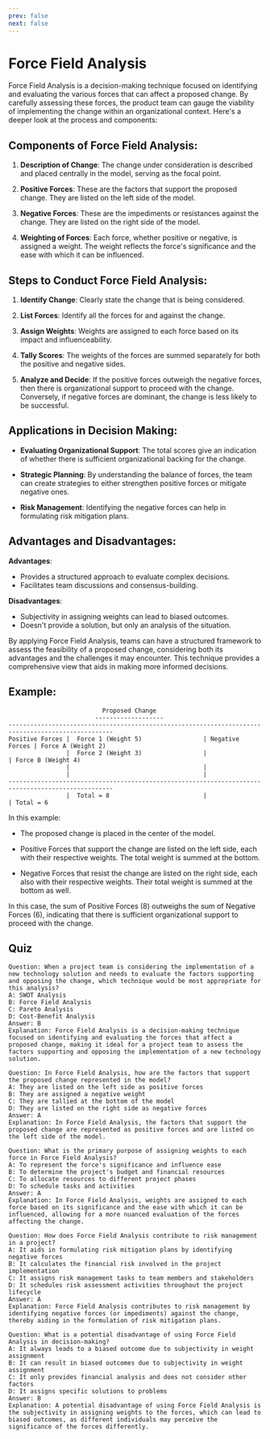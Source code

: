 ```yaml
---
prev: false
next: false
---
```


# Force Field Analysis

Force Field Analysis is a decision-making technique focused on identifying and evaluating the various forces that can affect a proposed change. By carefully assessing these forces, the product team can gauge the viability of implementing the change within an organizational context. Here's a deeper look at the process and components:

## Components of Force Field Analysis:

1. **Description of Change**: The change under consideration is described and placed centrally in the model, serving as the focal point.

2. **Positive Forces**: These are the factors that support the proposed change. They are listed on the left side of the model.

3. **Negative Forces**: These are the impediments or resistances against the change. They are listed on the right side of the model.

4. **Weighting of Forces**: Each force, whether positive or negative, is assigned a weight. The weight reflects the force's significance and the ease with which it can be influenced.

## Steps to Conduct Force Field Analysis:

1. **Identify Change**: Clearly state the change that is being considered.

2. **List Forces**: Identify all the forces for and against the change.

3. **Assign Weights**: Weights are assigned to each force based on its impact and influenceability.

4. **Tally Scores**: The weights of the forces are summed separately for both the positive and negative sides.

5. **Analyze and Decide**: If the positive forces outweigh the negative forces, then there is organizational support to proceed with the change. Conversely, if negative forces are dominant, the change is less likely to be successful.

## Applications in Decision Making:

- **Evaluating Organizational Support**: The total scores give an indication of whether there is sufficient organizational backing for the change.

- **Strategic Planning**: By understanding the balance of forces, the team can create strategies to either strengthen positive forces or mitigate negative ones.

- **Risk Management**: Identifying the negative forces can help in formulating risk mitigation plans.

## Advantages and Disadvantages:

**Advantages**:

- Provides a structured approach to evaluate complex decisions.
- Facilitates team discussions and consensus-building.

**Disadvantages**:

- Subjectivity in assigning weights can lead to biased outcomes.
- Doesn't provide a solution, but only an analysis of the situation.

By applying Force Field Analysis, teams can have a structured framework to assess the feasibility of a proposed change, considering both its advantages and the challenges it may encounter. This technique provides a comprehensive view that aids in making more informed decisions.

## Example:

```
                          Proposed Change
                        -------------------
---------------------------------------------------------------------------------------------------
Positive Forces |  Force 1 (Weight 5)                 | Negative Forces | Force A (Weight 2)
                |  Force 2 (Weight 3)                 |                 | Force B (Weight 4)
                |                                     |
                |                                     |
---------------------------------------------------------------------------------------------------
                |  Total = 8                          |                 | Total = 6
```

In this example:

- The proposed change is placed in the center of the model.

- Positive Forces that support the change are listed on the left side, each with their respective weights. The total weight is summed at the bottom.

- Negative Forces that resist the change are listed on the right side, each also with their respective weights. Their total weight is summed at the bottom as well.

In this case, the sum of Positive Forces (8) outweighs the sum of Negative Forces (6), indicating that there is sufficient organizational support to proceed with the change.

## Quiz

```quiz
Question: When a project team is considering the implementation of a new technology solution and needs to evaluate the factors supporting and opposing the change, which technique would be most appropriate for this analysis?
A: SWOT Analysis
B: Force Field Analysis
C: Pareto Analysis
D: Cost-Benefit Analysis
Answer: B
Explanation: Force Field Analysis is a decision-making technique focused on identifying and evaluating the forces that affect a proposed change, making it ideal for a project team to assess the factors supporting and opposing the implementation of a new technology solution.

Question: In Force Field Analysis, how are the factors that support the proposed change represented in the model?
A: They are listed on the left side as positive forces
B: They are assigned a negative weight
C: They are tallied at the bottom of the model
D: They are listed on the right side as negative forces
Answer: A
Explanation: In Force Field Analysis, the factors that support the proposed change are represented as positive forces and are listed on the left side of the model.

Question: What is the primary purpose of assigning weights to each force in Force Field Analysis?
A: To represent the force's significance and influence ease
B: To determine the project's budget and financial resources
C: To allocate resources to different project phases
D: To schedule tasks and activities
Answer: A
Explanation: In Force Field Analysis, weights are assigned to each force based on its significance and the ease with which it can be influenced, allowing for a more nuanced evaluation of the forces affecting the change.

Question: How does Force Field Analysis contribute to risk management in a project?
A: It aids in formulating risk mitigation plans by identifying negative forces
B: It calculates the financial risk involved in the project implementation
C: It assigns risk management tasks to team members and stakeholders
D: It schedules risk assessment activities throughout the project lifecycle
Answer: A
Explanation: Force Field Analysis contributes to risk management by identifying negative forces (or impediments) against the change, thereby aiding in the formulation of risk mitigation plans.

Question: What is a potential disadvantage of using Force Field Analysis in decision-making?
A: It always leads to a biased outcome due to subjectivity in weight assignment
B: It can result in biased outcomes due to subjectivity in weight assignment
C: It only provides financial analysis and does not consider other factors
D: It assigns specific solutions to problems
Answer: B
Explanation: A potential disadvantage of using Force Field Analysis is the subjectivity in assigning weights to the forces, which can lead to biased outcomes, as different individuals may perceive the significance of the forces differently.
```
